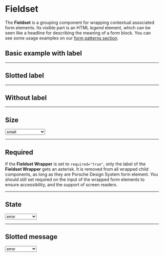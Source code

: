 # Fieldset

The **Fieldset** is a grouping component for wrapping contextual associated form elements. 
Its visible part is an HTML *legend* element, which can be seen like a headline for describing the meaning of a form block.
You can see some usage examples on our [form patterns section](#/patterns/forms#resources).

## Basic example with label

<Playground :markup="withLabel"></Playground>

--- 

## Slotted label

<Playground :markup="slottedLabel"></Playground>

--- 

## Without label

<Playground :markup="withoutLabel"></Playground>

--- 

## Size

<Playground :markup="sizeMarkup" :config="config">
  <select v-model="size">
    <option disabled>Select a label-size</option>
    <option value="small">small</option>
    <option value="medium">medium</option>
  </select>
</Playground>

--- 

## Required

If the **Fieldset Wrapper** is set to `required="true"`, only the label of the **Fieldset Wrapper** gets an asterisk. 
It is removed from all wrapped child components, as long as they are Porsche Design System form element.
You should still set required on the input of the wrapped form elements to ensure accessibility, and the support of screen readers.

<Playground :markup="required"></Playground>

--- 

## State

<Playground :markup="stateMarkup" :config="config">
  <select v-model="state">
    <option disabled>Select a state</option>
    <option value="error">error</option>
    <option value="success">success</option>
  </select>
</Playground>

--- 

## Slotted message

<Playground :markup="slottedMessage" :config="config">
  <select v-model="slottedMessageState">
    <option disabled>Select a state</option>
    <option value="error">error</option>
    <option value="success">success</option>
  </select>
</Playground>

<script lang="ts">
  import Vue from 'vue';
  import Component from 'vue-class-component';
  
  @Component
  export default class Code extends Vue {
 
    size = 'small';
    state = 'error';
    slottedMessageState = 'error';

    withLabel =
`<p-fieldset-wrapper label="Some legend label">
  <p-text-field-wrapper label="Some label">
    <input type="text" name="some-name" />
  </p-text-field-wrapper>
</p-fieldset-wrapper>`;

    slottedLabel =
`<p-fieldset-wrapper>
  <span slot="label">Some legend label</span>
  <p-text-field-wrapper label="Some label">
    <input type="text" name="some-name" />
  </p-text-field-wrapper>
</p-fieldset-wrapper>`;

    withoutLabel =
`<p-fieldset-wrapper>
  <p-text-field-wrapper label="Some label">
    <input type="text" name="some-name" />
  </p-text-field-wrapper>
</p-fieldset-wrapper>`;

   get sizeMarkup() {
    return `<p-fieldset-wrapper label="Some legend label" label-size=${this.size}>
  <p-text-field-wrapper label="Some label">
    <input type="text" name="some-name" />
  </p-text-field-wrapper>
</p-fieldset-wrapper>`;
   }

    required =
`<p-fieldset-wrapper label="Some legend label" required="true">
  <p-text-field-wrapper label="Some label">
    <input type="text" name="some-name" required />
  </p-text-field-wrapper>
</p-fieldset-wrapper>`;

   get stateMarkup() {
    const attr = ` state=${this.state} message="${this.state === 'error' ? 'Some error message' : 'Some success message'}" `;
    return `<p-fieldset-wrapper label="Some legend label"${attr} class="state-markup">
  <p-text-field-wrapper label="Some label" state=${this.state}>
    <input type="text" name="some-name" />
  </p-text-field-wrapper>
  <p-checkbox-wrapper label="Some label" hide-label="false" state=${this.state}>
   <input type="checkbox" name="some-name" />
  </p-checkbox-wrapper>
  <p-checkbox-wrapper label="Some label" hide-label="false" state=${this.state}>
    <input type="checkbox" name="some-name" />
  </p-checkbox-wrapper>
</p-fieldset-wrapper>`;
   }

   get slottedMessage() {
    const attr = `${this.slottedMessageState === 'error' ? 'Some error message' : 'Some success message'}`;
    return `<p-fieldset-wrapper label="Some legend label" state=${this.slottedMessageState}>
  <p-text-field-wrapper label="Some label" state=${this.slottedMessageState}>
    <input type="text" name="some-name" />
  </p-text-field-wrapper>
  <span slot="message">${attr}</span>
</p-fieldset-wrapper>`;
   }
  }
</script>

<style>
  .state-markup > * {
    margin-top: .5rem;
  }
</style>